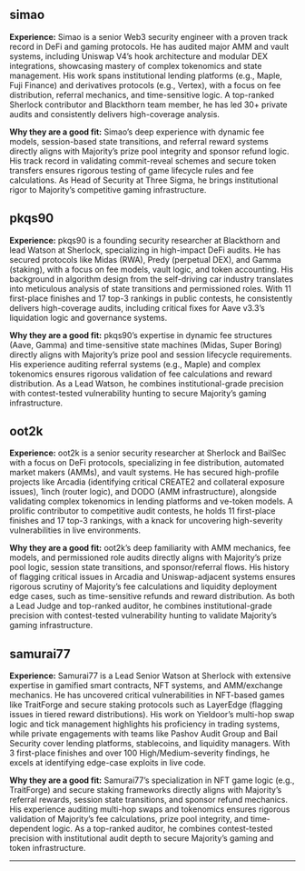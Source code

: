 ## simao 
**Experience:** Simao is a senior Web3 security engineer with a proven track record in DeFi and gaming protocols. He has audited major AMM and vault systems, including Uniswap V4’s hook architecture and modular DEX integrations, showcasing mastery of complex tokenomics and state management. His work spans institutional lending platforms (e.g., Maple, Fuji Finance) and derivatives protocols (e.g., Vertex), with a focus on fee distribution, referral mechanics, and time-sensitive logic. A top-ranked Sherlock contributor and Blackthorn team member, he has led 30+ private audits and consistently delivers high-coverage analysis.  

**Why they are a good fit:** Simao’s deep experience with dynamic fee models, session-based state transitions, and referral reward systems directly aligns with Majority’s prize pool integrity and sponsor refund logic. His track record in validating commit-reveal schemes and secure token transfers ensures rigorous testing of game lifecycle rules and fee calculations. As Head of Security at Three Sigma, he brings institutional rigor to Majority’s competitive gaming infrastructure.

## pkqs90

**Experience:** pkqs90 is a founding security researcher at Blackthorn and lead Watson at Sherlock, specializing in high-impact DeFi audits. He has secured protocols like Midas (RWA), Predy (perpetual DEX), and Gamma (staking), with a focus on fee models, vault logic, and token accounting. His background in algorithm design from the self-driving car industry translates into meticulous analysis of state transitions and permissioned roles. With 11 first-place finishes and 17 top-3 rankings in public contests, he consistently delivers high-coverage audits, including critical fixes for Aave v3.3’s liquidation logic and governance systems.  

**Why they are a good fit:** pkqs90’s expertise in dynamic fee structures (Aave, Gamma) and time-sensitive state machines (Midas, Super Boring) directly aligns with Majority’s prize pool and session lifecycle requirements. His experience auditing referral systems (e.g., Maple) and complex tokenomics ensures rigorous validation of fee calculations and reward distribution. As a Lead Watson, he combines institutional-grade precision with contest-tested vulnerability hunting to secure Majority’s gaming infrastructure.

## oot2k

**Experience:** oot2k is a senior security researcher at Sherlock and BailSec with a focus on DeFi protocols, specializing in fee distribution, automated market makers (AMMs), and vault systems. He has secured high-profile projects like Arcadia (identifying critical CREATE2 and collateral exposure issues), 1inch (router logic), and DODO (AMM infrastructure), alongside validating complex tokenomics in lending platforms and ve-token models. A prolific contributor to competitive audit contests, he holds 11 first-place finishes and 17 top-3 rankings, with a knack for uncovering high-severity vulnerabilities in live environments.  

**Why they are a good fit:** oot2k’s deep familiarity with AMM mechanics, fee models, and permissioned role audits directly aligns with Majority’s prize pool logic, session state transitions, and sponsor/referral flows. His history of flagging critical issues in Arcadia and Uniswap-adjacent systems ensures rigorous scrutiny of Majority’s fee calculations and liquidity deployment edge cases, such as time-sensitive refunds and reward distribution. As both a Lead Judge and top-ranked auditor, he combines institutional-grade precision with contest-tested vulnerability hunting to validate Majority’s gaming infrastructure.

## samurai77

**Experience:** Samurai77 is a Lead Senior Watson at Sherlock with extensive expertise in gamified smart contracts, NFT systems, and AMM/exchange mechanics. He has uncovered critical vulnerabilities in NFT-based games like TraitForge and secure staking protocols such as LayerEdge (flagging issues in tiered reward distributions). His work on Yieldoor’s multi-hop swap logic and tick management highlights his proficiency in trading systems, while private engagements with teams like Pashov Audit Group and Bail Security cover lending platforms, stablecoins, and liquidity managers. With 3 first-place finishes and over 100 High/Medium-severity findings, he excels at identifying edge-case exploits in live code.  

**Why they are a good fit:** Samurai77’s specialization in NFT game logic (e.g., TraitForge) and secure staking frameworks directly aligns with Majority’s referral rewards, session state transitions, and sponsor refund mechanics. His experience auditing multi-hop swaps and tokenomics ensures rigorous validation of Majority’s fee calculations, prize pool integrity, and time-dependent logic. As a top-ranked auditor, he combines contest-tested precision with institutional audit depth to secure Majority’s gaming and token infrastructure.

---